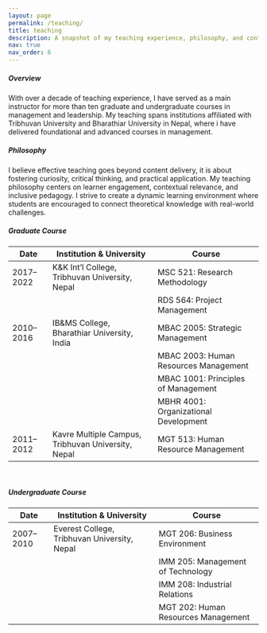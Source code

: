 ```yaml
---
layout: page
permalink: /teaching/
title: teaching
description: A snapshot of my teaching experience, philosophy, and contributions to higher education instruction.
nav: true
nav_order: 6
---
```


##### Overview
With over a decade of teaching experience, I have served as a main instructor for more than ten graduate and undergraduate courses in management and leadership. My teaching spans institutions affiliated with Tribhuvan University and Bharathiar University in Nepal, where i have delivered foundational and advanced courses in management.

##### Philosophy
I believe effective teaching goes beyond content delivery, it is about fostering curiosity, critical thinking, and practical application. My teaching philosophy centers on learner engagement, contextual relevance, and inclusive pedagogy. I strive to create a dynamic learning environment where students are encouraged to connect theoretical knowledge with real-world challenges.


##### Graduate Course

| Date         | Institution & University                             | Course                                 |
|--------------|------------------------------------------------------|----------------------------------------|
| 2017–2022    | K&K Int’l College, Tribhuvan University, Nepal       | MSC 521: Research Methodology          |
| &nbsp;       | &nbsp;                                               | RDS 564: Project Management            |
| 2010–2016    | IB&MS College, Bharathiar University, India          | MBAC 2005: Strategic Management        |
| &nbsp;       | &nbsp;                                               | MBAC 2003: Human Resources Management  |
| &nbsp;       | &nbsp;                                               | MBAC 1001: Principles of Management    |
| &nbsp;       | &nbsp;                                               | MBHR 4001: Organizational Development  |
| 2011–2012    | Kavre Multiple Campus, Tribhuvan University, Nepal   | MGT 513: Human Resource Management     |

<br>

##### Undergraduate Course

| Date         | Institution & University                             | Course                                 |
|--------------|------------------------------------------------------|----------------------------------------|
| 2007–2010    | Everest College, Tribhuvan University, Nepal&nbsp;&nbsp;&nbsp;&nbsp; | MGT 206: Business Environment          |
| &nbsp;       | &nbsp;                                               | IMM 205: Management of Technology      |
| &nbsp;       | &nbsp;                                               | IMM 208: Industrial Relations          |
| &nbsp;       | &nbsp;                                               | MGT 202: Human Resources Management    |





